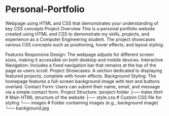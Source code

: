 # Personal-Portfolio
Webpage using HTML and CSS that demonstrates your understanding of key CSS concepts
Project Overview
This is a personal portfolio website created using HTML and CSS to demonstrate my skills, projects, and experience as a Computer Engineering student. The project showcases various CSS concepts such as positioning, hover effects, and layout styling.

Features
Responsive Design: The webpage adjusts for different screen sizes, making it accessible on both desktop and mobile devices.
Interactive Navigation: Includes a fixed navigation bar that remains at the top of the page as users scroll.
Project Showcases: A section dedicated to displaying featured projects, complete with hover effects.
Background Styling: The homepage features a full-screen background image with text and buttons overlaid.
Contact Form: Users can submit their name, email, and message via a simple contact form.
Project Structure:
/project-folder
├── index.html       # Main HTML structure of the website
├── style.css        # Custom CSS file for styling
└── images           # Folder containing images (e.g., background image)
    └── background.jpg

